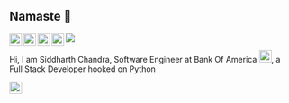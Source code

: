 ## Namaste :pray:

<a href="https://www.linkedin.com/in/siddharth-chandra1/">
  <img align="left" alt="Siddharth's LinkedIn" width="22px" src="https://cdn.jsdelivr.net/npm/simple-icons@v3/icons/linkedin.svg" />
</a>
<a href="https://www.hackerearth.com/@chandraji">
  <img align="left" alt="Siddharth's HackerEarth" width="22px" src="https://cdn.jsdelivr.net/npm/simple-icons@3.8.0/icons/hackerearth.svg" />
</a>
<a href="https://www.hackerrank.com/siddharthchandr1">
  <img align="left" alt="Siddharth's HackerRank" width="22px" src="https://cdn.jsdelivr.net/npm/simple-icons@3.8.0/icons/hackerrank.svg" />
</a>
<a href="https://siddharth2016.github.io/">
  <img align="left" alt="Siddharth's GitHub" width="22px" src="https://cdn.jsdelivr.net/npm/simple-icons@3.8.0/icons/github.svg" />
</a>

![](https://visitor-badge.glitch.me/badge?page_id=siddharth2016.siddharth2016)

Hi, I am Siddharth Chandra, Software Engineer at Bank Of America <img alt="BOfA Icon" width="22px" src="https://icons.iconarchive.com/icons/chrisbanks2/cold-fusion-hd/96/bank-of-america-icon.png"/>,  a Full Stack Developer hooked on Python 

<img align="left" alt="Python Icon" width="22px" src="https://cdn.jsdelivr.net/npm/simple-icons@3.8.0/icons/python.svg" />

